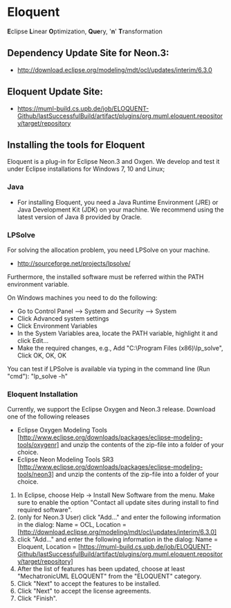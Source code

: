 # Eloquent
<B>E</B>clipse <B>L</B>inear <B>O</B>ptimization, <B>Que</B>ry, '<B>n</B>' <B>T</B>ransformation

## Dependency Update Site for Neon.3:
* http://download.eclipse.org/modeling/mdt/ocl/updates/interim/6.3.0

## Eloquent Update Site:
* https://muml-build.cs.upb.de/job/ELOQUENT-Github/lastSuccessfulBuild/artifact/plugins/org.muml.eloquent.repository/target/repository

## Installing the tools for Eloquent 

Eloquent is a plug-in for Eclipse Neon.3 and Oxgen. We develop and test it under Eclipse installations for Windows 7, 10 and Linux;

### Java 
* For installing Eloquent, you need a Java Runtime Environment (JRE) or Java Development Kit (JDK) on your machine. We recommend using the latest version of Java 8 provided by Oracle.

### LPSolve
For solving the allocation problem, you need LPSolve on your machine.
* http://sourceforge.net/projects/lpsolve/

Furthermore, the installed software must be referred within the PATH environment variable.  

On Windows machines you need to do the following:

* Go to Control Panel --> System and Security --> System
* Click Advanced system settings
* Click Environment Variables
* In the System Variables area, locate the PATH variable, highlight it and click Edit...
* Make the required changes, e.g., Add "C:\Program Files (x86)\lp_solve", Click OK, OK, OK

You can test if LPSolve is available via typing in the command line (Run "cmd"): "lp_solve -h"

### Eloquent Installation 
Currently, we support the Eclipse Oxygen and Neon.3 release. Download one of the following releases
* Eclipse Oxygen Modeling Tools  [http://www.eclipse.org/downloads/packages/eclipse-modeling-tools/oxygenr]
and unzip the contents of the zip-file into a folder of your choice. 
* Eclipse Neon Modeling Tools SR3 [http://www.eclipse.org/downloads/packages/eclipse-modeling-tools/neon3]
and unzip the contents of the zip-file into a folder of your choice. 

1. In Eclipse, choose Help -> Install New Software from the menu. Make sure to enable the option "Contact all update sites during install to find required software".
1. (only for Neon.3 User) click "Add..." and enter the following information in the dialog: Name = OCL, Location = [http://download.eclipse.org/modeling/mdt/ocl/updates/interim/6.3.0]
1. click "Add..." and enter the following information in the dialog: Name = Eloquent, Location = [https://muml-build.cs.upb.de/job/ELOQUENT-Github/lastSuccessfulBuild/artifact/plugins/org.muml.eloquent.repository/target/repository]
1. After the list of features has been updated, choose at least "MechatronicUML ELOQUENT" from the "ELOQUENT" category.
1. Click "Next" to accept the features to be installed.
1. Click "Next" to accept the license agreements.
1. Click "Finish".

